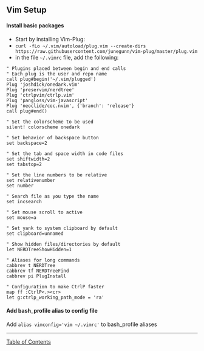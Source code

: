 ## Vim Setup

#### Install basic packages
- Start by installing Vim-Plug:
 - `curl -fLo ~/.vim/autoload/plug.vim --create-dirs https://raw.githubusercontent.com/junegunn/vim-plug/master/plug.vim`
- in the file `~/.vimrc` file, add the following:
```
" Plugins placed between begin and end calls
" Each plug is the user and repo name
call plug#begin('~/.vim/plugged')
Plug 'joshdick/onedark.vim'
Plug 'preservim/nerdtree'
Plug 'ctrlpvim/ctrlp.vim'
Plug 'pangloss/vim-javascript'
Plug 'neoclide/coc.nvim', {'branch': 'release'}
call plug#end()

" Set the colorscheme to be used
silent! colorscheme onedark

" Set behavior of backspace button
set backspace=2

" Set the tab and space width in code files
set shiftwidth=2
set tabstop=2

" Set the line numbers to be relative
set relativenumber
set number

" Search file as you type the name
set incsearch

" Set mouse scroll to active
set mouse=a

" Set yank to system clipboard by default
set clipboard=unnamed

" Show hidden files/directories by default
let NERDTreeShowHidden=1

" Aliases for long commands
cabbrev t NERDTree
cabbrev tf NERDTreeFind
cabbrev pi PlugInstall

" Configuration to make CtrlP faster
map ff :CtrlP<.><cr>
let g:ctrlp_working_path_mode = 'ra'
```

#### Add bash_profile alias to config file
Add `alias vimconfig='vim ~/.vimrc'` to bash_profile aliases


***
[Table of Contents](../README.md)
